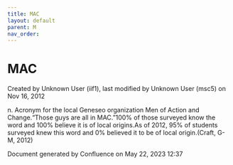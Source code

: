 ```yaml
---
title: MAC
layout: default
parent: M
nav_order:
---
```


# MAC

Created by  Unknown User (iif1), last modified by  Unknown User (msc5) on Nov 16, 2012

n. Acronym for the local Geneseo organization Men of Action and Change.“Those guys are all in MAC.”100% of those surveyed know the word and 100% believe it is of local origins.As of 2012, 95% of students surveyed knew this word and 0% believed it to be of local origin.(Craft, G-M, 2012) 

Document generated by Confluence on May 22, 2023 12:37


